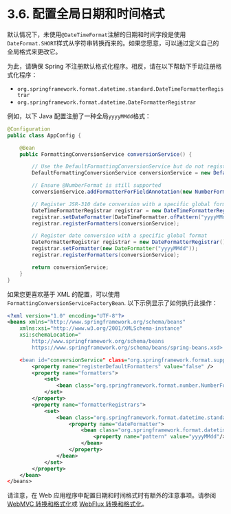 # 3.6. 配置全局日期和时间格式

默认情况下，未使用`@DateTimeFormat`注解的日期和时间字段是使用`DateFormat.SHORT`样式从字符串转换而来的。如果您愿意，可以通过定义自己的全局格式来更改它。

为此，请确保 Spring 不注册默认格式化程序。相反，请在以下帮助下手动注册格式化程序：

* `org.springframework.format.datetime.standard.DateTimeFormatterRegistrar`
* `org.springframework.format.datetime.DateFormatterRegistrar`

例如，以下 Java 配置注册了一种全局`yyyyMMdd`格式：

```java
@Configuration
public class AppConfig {

    @Bean
    public FormattingConversionService conversionService() {

        // Use the DefaultFormattingConversionService but do not register defaults
        DefaultFormattingConversionService conversionService = new DefaultFormattingConversionService(false);

        // Ensure @NumberFormat is still supported
        conversionService.addFormatterForFieldAnnotation(new NumberFormatAnnotationFormatterFactory());

        // Register JSR-310 date conversion with a specific global format
        DateTimeFormatterRegistrar registrar = new DateTimeFormatterRegistrar();
        registrar.setDateFormatter(DateTimeFormatter.ofPattern("yyyyMMdd"));
        registrar.registerFormatters(conversionService);

        // Register date conversion with a specific global format
        DateFormatterRegistrar registrar = new DateFormatterRegistrar();
        registrar.setFormatter(new DateFormatter("yyyyMMdd"));
        registrar.registerFormatters(conversionService);

        return conversionService;
    }
}
```

如果您更喜欢基于 XML 的配置，可以使用 `FormattingConversionServiceFactoryBean`. 以下示例显示了如何执行此操作：

```xml
<?xml version="1.0" encoding="UTF-8"?>
<beans xmlns="http://www.springframework.org/schema/beans"
    xmlns:xsi="http://www.w3.org/2001/XMLSchema-instance"
    xsi:schemaLocation="
        http://www.springframework.org/schema/beans
        https://www.springframework.org/schema/beans/spring-beans.xsd>

    <bean id="conversionService" class="org.springframework.format.support.FormattingConversionServiceFactoryBean">
        <property name="registerDefaultFormatters" value="false" />
        <property name="formatters">
            <set>
                <bean class="org.springframework.format.number.NumberFormatAnnotationFormatterFactory" />
            </set>
        </property>
        <property name="formatterRegistrars">
            <set>
                <bean class="org.springframework.format.datetime.standard.DateTimeFormatterRegistrar">
                    <property name="dateFormatter">
                        <bean class="org.springframework.format.datetime.standard.DateTimeFormatterFactoryBean">
                            <property name="pattern" value="yyyyMMdd"/>
                        </bean>
                    </property>
                </bean>
            </set>
        </property>
    </bean>
</beans>
```

请注意，在 Web 应用程序中配置日期和时间格式时有额外的注意事项。请参阅 [WebMVC 转换和格式化](https://docs.spring.io/spring-framework/docs/current/reference/html/web.html#mvc-config-conversion)或 [WebFlux 转换和格式化](https://docs.spring.io/spring-framework/docs/current/reference/html/web-reactive.html#webflux-config-conversion)。

